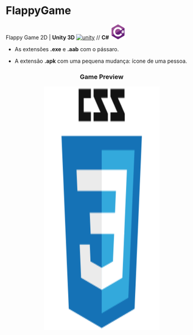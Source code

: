# FlappyGame
Flappy Game 2D | **Unity 3D** <a href="https://unity.com/" target="_blank"><img src="https://www.vectorlogo.zone/logos/unity3d/unity3d-icon.svg" alt="unity" width="40" height="40"/></a> // **C#** <a href="https://docs.microsoft.com/en-us/dotnet/csharp/" target="_blank"><img src="https://raw.githubusercontent.com/devicons/devicon/master/icons/csharp/csharp-original.svg" alt="csharp" width="40" height="40"/></a>

- As extensões  **.exe** e **.aab** com o pássaro.

- A extensão **.apk** com uma pequena mudança: ícone de uma pessoa.



<h3 align="center">Game Preview</h3>
<p align="center"> <a href="https://www.w3schools.com/css/" target="_blank"> <img src="https://raw.githubusercontent.com/devicons/devicon/master/icons/css3/css3-original-wordmark.svg" alt="Flappy_Lara" width="304" height="640"/> </a>

